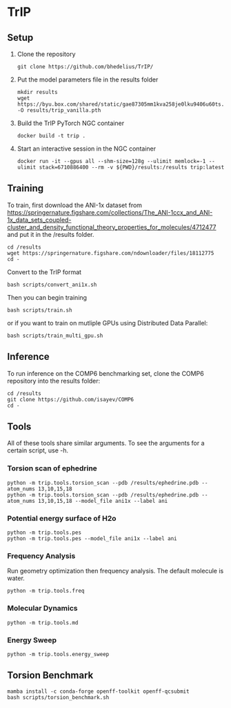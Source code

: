 # TrIP

## Setup

1. Clone the repository
    ```
    git clone https://github.com/bhedelius/TrIP/
    ```
    
2. Put the model parameters file in the results folder

    ```
    mkdir results
    wget https://byu.box.com/shared/static/gae87305mm1kva258je0lku9406u60ts.pth -O results/trip_vanilla.pth
    ```

3. Build the TrIP PyTorch NGC container
    ```
    docker build -t trip .
    ```

4. Start an interactive session in the NGC container
    ```
    docker run -it --gpus all --shm-size=128g --ulimit memlock=-1 --ulimit stack=6710886400 --rm -v ${PWD}/results:/results trip:latest
    ```

## Training

To train, first download the ANI-1x dataset from https://springernature.figshare.com/collections/The_ANI-1ccx_and_ANI-1x_data_sets_coupled-cluster_and_density_functional_theory_properties_for_molecules/4712477 and put it in the /results folder.
```
cd /results
wget https://springernature.figshare.com/ndownloader/files/18112775
cd -
```

Convert to the TrIP format

```
bash scripts/convert_ani1x.sh
```

Then you can begin training

```
bash scripts/train.sh
```

or if you want to train on mutliple GPUs using Distributed Data Parallel:
```
bash scripts/train_multi_gpu.sh
```

## Inference
To run inference on the COMP6 benchmarking set, clone the COMP6 repository into the results folder:
```
cd /results
git clone https://github.com/isayev/COMP6
cd -
```

## Tools
All of these tools share similar arguments. To see the arguments for a certain script, use -h.

### Torsion scan of ephedrine
```
python -m trip.tools.torsion_scan --pdb /results/ephedrine.pdb --atom_nums 13,10,15,18
python -m trip.tools.torsion_scan --pdb /results/ephedrine.pdb --atom_nums 13,10,15,18 --model_file ani1x --label ani
```

### Potential energy surface of H2o
```
python -m trip.tools.pes
python -m trip.tools.pes --model_file ani1x --label ani
```

### Frequency Analysis
Run geometry optimization then frequency analysis. The default molecule is water.
```
python -m trip.tools.freq
```


### Molecular Dynamics
```
python -m trip.tools.md
```

### Energy Sweep
```
python -m trip.tools.energy_sweep
```

## Torsion Benchmark
```
mamba install -c conda-forge openff-toolkit openff-qcsubmit
bash scripts/torsion_benchmark.sh
```